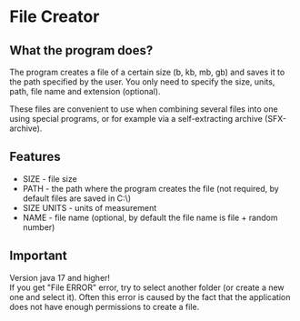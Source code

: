 # File Creator</br>

## What the program does?
The program creates a file of a certain size (b, kb, mb, gb) and saves it to the path specified by the user. You only need to specify the size, units, path, file name and extension (optional). 

These files are convenient to use when combining several files into one using special programs, or for example via a self-extracting archive (SFX-archive).

## Features 
- SIZE - file size
- PATH - the path where the program creates the file (not required, by default files are saved in C:\\\)
- SIZE UNITS - units of measurement
- NAME - file name (optional, by default the file name is file + random number)

## Important
Version java 17 and higher!</br>
If you get "File ERROR" error, try to select another folder (or create a new one and select it). Often this error is caused by the fact that the application does not have enough permissions to create a file.